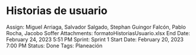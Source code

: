 # Historias de usuario

Assign: Miguel Arriaga, Salvador Salgado, Stephan Guingor Falcón, Pablo Rocha, Jacobo Soffer
Attachments: formatoHistoriasUsuario.xlsx
End Date: February 24, 2023 5:51 PM
Sprint: Sprint 1
Start Date: February 20, 2023 7:00 PM
Status: Done
Tags: Planeación

[](https://experiencia21.tec.mx/courses/365555/assignments/11750403?module_item_id=22065557)